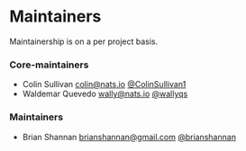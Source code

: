 # Maintainers

Maintainership is on a per project basis.

### Core-maintainers
  - Colin Sullivan <colin@nats.io> [@ColinSullivan1](https://github.com/ColinSullivan1)
  - Waldemar Quevedo <wally@nats.io> [@wallyqs](https://github.com/wallyqs)

### Maintainers
   - Brian Shannan <brianshannan@gmail.com> [@brianshannan](https://github.com/brianshannan)  